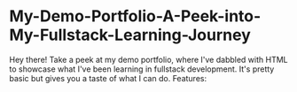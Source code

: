 # My-Demo-Portfolio-A-Peek-into-My-Fullstack-Learning-Journey
Hey there! Take a peek at my demo portfolio, where I've dabbled with HTML to showcase what I've been learning in fullstack development. It's pretty basic but gives you a taste of what I can do.  Features:
